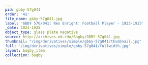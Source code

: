```yaml
---
pid: gbby-57g041
order: '41'
file_name: gbby-57g041.jpg
label: 'GBBY 57G/041: Rex Enright: Football Player - 1923-1925'
_date: 1923-1925
object_type: glass plate negative
source: http://archives.nd.edu/Bagby/GBBY-57g041.jpg
thumbnail: "/img/derivatives/simple/gbby-57g041/thumbnail.jpg"
full: "/img/derivatives/simple/gbby-57g041/fullwidth.jpg"
layout: bagby_item
collection: bagby
---
```

